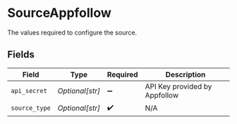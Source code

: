 # SourceAppfollow

The values required to configure the source.


## Fields

| Field                         | Type                          | Required                      | Description                   |
| ----------------------------- | ----------------------------- | ----------------------------- | ----------------------------- |
| `api_secret`                  | *Optional[str]*               | :heavy_minus_sign:            | API Key provided by Appfollow |
| `source_type`                 | *Optional[str]*               | :heavy_check_mark:            | N/A                           |